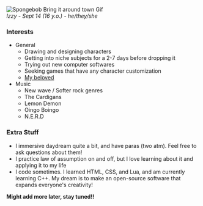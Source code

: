 ![Spongebob Bring it around town Gif](https://i.ibb.co/gPG11Kb/spongebob-Bring-It-Around-Town.gif)
<br>
*Izzy - Sept 14 (16 y.o.) - he/they/she*
### Interests
* General
  - Drawing and designing characters
  - Getting into niche subjects for a 2-7 days before dropping it
  - Trying out new computer softwares
  - Seeking games that have any character customization
  - [My beloved](https://www.benjerry.com/flavors/chocolate-chip-cookie-dough-ice-cream)
* Music
  - New wave / Softer rock genres
  - The Cardigans
  - Lemon Demon
  - Oingo Boingo
  - N.E.R.D

### Extra Stuff
* I immersive daydream quite a bit, and have paras (two atm). Feel free to ask questions about them!
* I practice law of assumption on and off, but I love learning about it and applying it to my life
* I code sometimes. I learned HTML, CSS, and Lua, and am currently learning C++. My dream is to make an open-source software that expands everyone's creativity!

**Might add more later, stay tuned!!**
